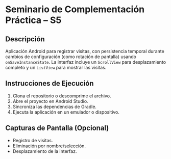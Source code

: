 # Seminario de Complementación Práctica – S5

## Descripción
Aplicación Android para registrar visitas, con persistencia temporal durante cambios de configuración (como rotación de pantalla) usando `onSaveInstanceState`. La interfaz incluye un `ScrollView` para desplazamiento completo y un `ListView` para mostrar las visitas.

## Instrucciones de Ejecución
1. Clona el repositorio o descomprime el archivo.
2. Abre el proyecto en Android Studio.
3. Sincroniza las dependencias de Gradle.
4. Ejecuta la aplicación en un emulador o dispositivo.

## Capturas de Pantalla (Opcional)
- Registro de visitas.
- Eliminación por nombre/selección.
- Desplazamiento de la interfaz.

